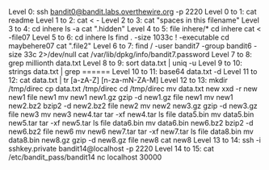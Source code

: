 Level 0: ssh bandit0@bandit.labs.overthewire.org -p 2220
Level 0 to 1: cat readme
Level 1 to 2: cat < -
Level 2 to 3: cat "spaces in this filename"
Level 3 to 4: cd inhere 
              ls -a
              cat ".hidden"
Level 4 to 5: file inhere/*
              cd inhere
              cat < -file07
Level 5 to 6: cd inhere
              ls
              find . -size 1033c ! -executable
              cd maybehere07
              cat ".file2"
Level 6 to 7: find / -user bandit7 -group bandit6 -size 33c 2>/dev/null
              cat /var/lib/dpkg/info/bandit7.password
Level 7 to 8: grep millionth data.txt
Level 8 to 9: sort data.txt | uniq -u
Level 9 to 10: strings data.txt | grep ======
Level 10 to 11: base64 data.txt -d
Level 11 to 12: cat data.txt | tr [a-zA-Z] [n-za-mN-ZA-M]
Level 12 to 13: mkdir /tmp/direc
                cp data.txt /tmp/direc
                cd /tmp/direc
                mv data.txt new
                xxd -r new new1
                file new1
                mv new1 new1.gz
                gzip -d new1.gz
                file new1
                mv new1 new2.bz2
                bzip2 -d new2.bz2
                file new2
                mv new2 new3.gz
                gzip -d new3.gz
                file new3
                mv new3 new4.tar
                tar -xf new4.tar
                ls
                file data5.bin
                mv data5.bin new5.tar
                tar -xf new5.tar
                ls
                file data6.bin
                mv data6.bin new6.bz2
                bzip2 -d new6.bz2
                file new6
                mv new6 new7.tar
                tar -xf new7.tar
                ls
                file data8.bin
                mv data8.bin new8.gz
                gzip -d new8.gz
                file new8
                cat new8
Level 13 to 14: ssh -i sshkey.private bandit14@localhost -p 2220
Level 14 to 15: cat /etc/bandit_pass/bandit14
                nc localhost 30000
                
                
              